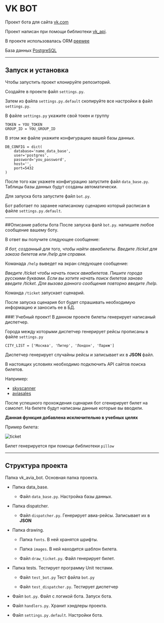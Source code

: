 # VK BOT 
Проект бота для сайта [vk.com](https://vk.com)

Проект написан при помощи библиотеки [vk_api](https://pypi.org/project/vk-api/).

В проекте использовалась ORM [peewee](http://docs.peewee-orm.com/en/latest/)

База данных [PostgreSQL](https://www.postgresql.org/)

---
## Запуск и установка

Чтобы запустить проект клонируйте репозиторий.

Создайте в проекте файл `settings.py`.

Затем из файла `settings.py.default` скопируйте все настройки
в файл `settings.py`.

В файле `settings.py` укажите свой токен и группу

```
TOKEN = YOU_TOKEN
GROUP_ID = YOU_GROUP_ID
```

В этом же файле укажите конфигурацию вашей базы данных.

```
DB_CONFIG = dict(
    database='name_data_base',
    user='postgres',
    password='you_password',
    host='',
    port=5432
)
```
После того как укажете конфигурацию запустите файл `data_base.py`.
Таблицы базы данных будут созданы автоматически.

Для запуска бота запустите файл `bot.py`.

Бот работает по заранее написаному сценарию который расписан в файле
`settings.py.default`.

---
##Описание работы бота
После запуска фалй `bot.py`. напишите любое сообщение вашему боту.

В ответ вы получите следующее сообщение:

*Я бот, созданный для того, чтобы найти авиабилеты.
Введите /ticket для заказа билетов или /help для справки.*

Команада `/help` выведет на экран следующее сообщение:

*Введите /ticket чтобы начать поиск авиабилетов.
Пишите города русскими буквами.
Если вы хотите начать поиск билетов заново введите /ticket.
Для вызова данного сообщения повторно введите /help.*

Команда `/ticket` запускает сценарий.

После запуска сценария бот будет спрашивать
необходимую информацию и заносить ее в БД.

###! Учебный проект!
В данном проекте билеты генерирует написаный диспетчер.

Города между которыми диспетчер генерирует рейсы прописаны в файле `settings.py`

`CITY_LIST = ['Москва', 'Питер', 'Лондон', 'Париж']`

Диспетчер генерирует случайны рейсы и записывает их в **JSON** файл.

В настоящих условиях необходимо подключить API сайтов поиска билетов.

Например: 
   - [skyscanner](https://www.skyscanner.ru/)
   - [aviasales](https://www.aviasales.ru/)


После успешного прохождения сценария бот сгенирирует билет на самолет.
На билете будут написаны данные которые вы вводили.

**Данная функция добавлена исключительно в учебных целях**

Пример билета:

![ticket](https://sun9-30.userapi.com/impg/9APcCPAd6DwvX9zSvVsrttNFYxyzhsA6VEvkVw/goAG0q5y42c.jpg?size=672x401&quality=96&proxy=1&sign=160d6508724ef3c09176523f186c73fe&type=album)

Билет генерируется при помощи библиотеки `pillow`

---
## Структура проекта

Папка vk_avia_bot. Основная папка проекта.
   
   - Папка data_base.

      - Файл `data_base.py`. Настройка базы данных.
    
   - Папка dispatcher.

      - Файл `dispatcher.py`. Генерирует авиа-рейсы. Записывает их в **JSON**
    
   - Папка drawing.

      - Папка `fonts`. В ней хранятся шрифты.
    
      - Папка `images`. В ней находится шаблон билета.
    
      - Файл `draw_ticket.py`. Файл генерирует билет.
      
   - Папка tests. Тестирует программу Unit тестами.

      - Файл `test_bot.py` Тест файла `bot.py`
    
      - Файл `test_dispatcher.py`. Тестирует диспетчер
    
   - Файл `bot.py`. Файл с логикой бота. Запуск бота.

   - Файл `handlers.py`. Хранит хэндлеры проекта.

   - Файл `settings.py.default`. Настройки бота.